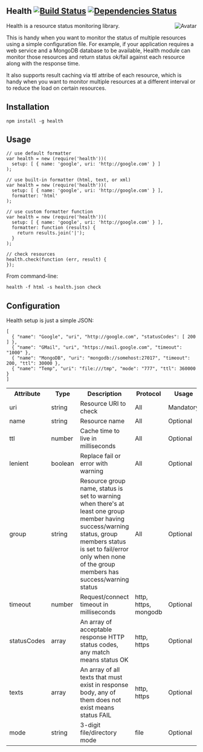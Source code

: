 Health [![Build Status](https://secure.travis-ci.org/cliffano/health.png?branch=master)](http://travis-ci.org/cliffano/health) [![Dependencies Status](https://david-dm.org/cliffano/health.png)](http://david-dm.org/cliffano/health)
-----------
<img align="right" src="https://raw.github.com/cliffano/health/master/avatar.jpg" alt="Avatar"/>

Health is a resource status monitoring library.

This is handy when you want to monitor the status of multiple resources using a simple configuration file. For example, if your application requires a web service and a MongoDB database to be available, Health module can monitor those resources and return status ok/fail against each resource along with the response time.

It also supports result caching via ttl attribe of each resource, which is handy when you want to monitor multiple resources at a different interval or to reduce the load on certain resources.

Installation
------------

    npm install -g health 

Usage
-----

    // use default formatter
    var health = new (require('health'))(
      setup: [ { name: 'google', uri: 'http://google.com' } ]
    );

    // use built-in formatter (html, text, or xml)
    var health = new (require('health'))(
      setup: [ { name: 'google', uri: 'http://google.com' } ],
      formatter: 'html'
    );

    // use custom formatter function
    var health = new (require('health'))(
      setup: [ { name: 'google', uri: 'http://google.com' } ],
      formatter: function (results) {
        return results.join('|');
      }
    );

    // check resources
    health.check(function (err, result) {
    });

From command-line:

    health -f html -s health.json check

Configuration
-------------

Health setup is just a simple JSON:

    [
      { "name": "Google", "uri", "http://google.com", "statusCodes": [ 200 ] },
      { "name": "GMail", "uri", "https://mail.google.com", "timeout": "1000" },
      { "name": "MongoDB", "uri": "mongodb://somehost:27017", "timeout": 200, "ttl": 30000 },
      { "name": "Temp", "uri": "file:///tmp", "mode": "777", "ttl": 360000 }
    ]

<table>
  <tr>
    <th>Attribute</th>
    <th>Type</th>
    <th>Description</th>
    <th>Protocol</th>
    <th>Usage</th>
    <th>Default</th>
    <th>Example</th>
  </tr>
  <tr>
    <td>uri</td>
    <td>string</td>
    <td>Resource URI to check</td>
    <td>All</td>
    <td>Mandatory</td>
    <td></td>
    <td>mongodb://somehost:27017</td>
  </tr>
  <tr>
    <td>name</td>
    <td>string</td>
    <td>Resource name</td>
    <td>All</td>
    <td>Optional</td>
    <td></td>
    <td>someapp</td>
  </tr>
  <tr>
    <td>ttl</td>
    <td>number</td>
    <td>Cache time to live in milliseconds</td>
    <td>All</td>
    <td>Optional</td>
    <td></td>
    <td>30000</td>
  </tr>
  <tr>
    <td>lenient</td>
    <td>boolean</td>
    <td>Replace fail or error with warning</td>
    <td>All</td>
    <td>Optional</td>
    <td>false</td>
    <td>true, false</td>
  </tr>
  <tr>
    <td>group</td>
    <td>string</td>
    <td>Resource group name, status is set to warning when there's at least one group member having success/warning status, group members status is set to fail/error only when none of the group members has success/warning status</td>
    <td>All</td>
    <td>Optional</td>
    <td></td>
    <td>databases, apps, datacenter1</td>
  </tr>
  <tr>
    <td>timeout</td>
    <td>number</td>
    <td>Request/connect timeout in milliseconds</td>
    <td>http, https, mongodb</td>
    <td>Optional</td>
    <td></td>
    <td>500</td>
  </tr>
  <tr>
    <td>statusCodes</td>
    <td>array</td>
    <td>An array of acceptable response HTTP status codes, any match means status OK</td>
    <td>http, https</td>
    <td>Optional</td>
    <td></td>
    <td>[ 200, '3xx', 409 ]</td>
  </tr>
  <tr>
    <td>texts</td>
    <td>array</td>
    <td>An array of all texts that must exist in response body, any of them does not exist means status FAIL</td>
    <td>http, https</td>
    <td>Optional</td>
    <td></td>
    <td>[ 'foo', 'bar' ]</td>
  </tr>
  <tr>
    <td>mode</td>
    <td>string</td>
    <td>3-digit file/directory mode</td>
    <td>file</td>
    <td>Optional</td>
    <td></td>
    <td>777, 644</td>
  </tr>
</table>
